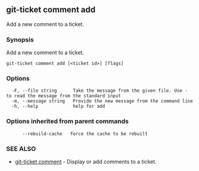 ## git-ticket comment add

Add a new comment to a ticket.

### Synopsis

Add a new comment to a ticket.

```
git-ticket comment add [<ticket id>] [flags]
```

### Options

```
  -F, --file string      Take the message from the given file. Use - to read the message from the standard input
  -m, --message string   Provide the new message from the command line
  -h, --help             help for add
```

### Options inherited from parent commands

```
      --rebuild-cache   force the cache to be rebuilt
```

### SEE ALSO

* [git-ticket comment](git-ticket_comment.md)	 - Display or add comments to a ticket.


